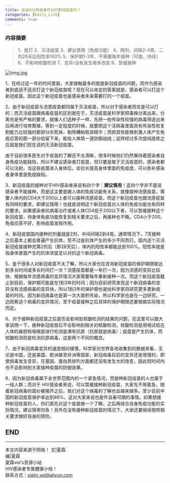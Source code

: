 ```yaml
---
title: 谈谈HIV感染者可以打新冠疫苗吗？
categories: [Daily_Life]
comments: true
---
```


### 内容摘要
> 1、能打
> 2、灭活疫苗
> 3、建议慎用（免疫功能）
> 4、两剂、间隔2-4周、二剂28天后阳性率100%
> 5、保护期1-3年、不需要每年接种（可能、持续）
> 6、不影响核酸检测
> 7、变异/没有发生根本改变
> 8、暂缓接种

![timg.jpg](https://i.loli.net/2020/12/22/8JpXIwDnWtTP7gR.jpg)

1、在经过这一年的时间里面，大家接触最多的就是新冠疫苗的问题，而作为感染者到底适不适合打这个新冠疫苗呢？现在可以肯定的答案就是，感染者可以打这个新冠疫苗。因此这个新冠疫苗也是感染者未来需要打的一个疫苗。

2、由于新冠疫苗与流感疫苗都同属于灭活疫苗，所以对于感染者而言是可以打的；而灭活疫苗跟病毒疫苗的区别就在于，灭活疫苗是科学家把毒株分离出来，分离也是有严格的要求，就像人们选种子一样，先把一些传染性较强的病毒筛选出来后再进行培育繁殖，等到一定程度的时候，就要把这个活病毒里面具有传染性和复制能力比较强的那部分杀死掉，剔除糟粕取其精华；而把具有能够刺激人体产生免疫应答的那一部分给留下来，能给人体筑一道防御战线；这样经过多次提纯提炼之后就是我们现在说的灭活新冠疫苗。

由于目前很多医生对于疫苗的了解还不太清晰，很多时候他们仍然秉持着感染者自身免疫功能缺陷，所以不建议感染者打疫苗，但只要是属于灭活疫苗的，感染者都可以注射。当这些疫苗进入身体后，会拉长提高身体里面的免疫度，可以弥补感染者身体里面免疫缺陷。

3、新冠疫苗的接种对于HIV感染者来说有四个字：**建议慎用**！这四个字并不是说感染者不能接种，而是这主要是跟人体的免疫功能有关系，就像接种流感疫苗，需要人体内的CD4大于200以上者可以接种流感疫苗，而这个新冠疫苗也跟流感疫苗有同样的要求，即建议慎用！也就是说明这个新冠疫苗对人体的免疫功能也有同样的要求。如果感染者抗病毒治疗或者人体CD4低于200以下者，可以暂缓接种这个新冠疫苗，待身体免疫功能恢复到相关要求之后，再接种也不晚。CD4小于200，免疫应答不好，影响疫苗发挥作用。

4、新冠疫苗国内接种的剂量就是2剂，中间间隔2到4周。通常情况下，7天接种之后基本上都会普遍产生抗体，至不过是抗体产生的多少不同而巳。国内这个灭活新冠疫苗接种完第2剂后（即28天后），体内的阳性率都能达到100%。阳性率就是指身体里面产生的抗体浓度足以对抗这个新冠病毒。

5、鉴于很多人对新冠疫苗不太了解，所以大家也在咨询新冠疫苗的保护期限能达到多长时间或多长时间打一次？流感疫苗都是一年打一次，因为流感的变异比较快，根据每年流感病毒的变异情况大家需要每年重新接种一次。而这个新冠疫苗截止到目前，保护期可能是在1到3年的时间；因为目前研究发现这个新冠病毒的变异没有流感病毒的变异快，所以1到3年的保护期也是给科学家将研究更多更新疫苗的时间。因为新冠病毒也是第一次大面积传染，所以科学家也是在一边研究，一边观察这个病毒的变异情况，至于疫苗接种之后具体的保护期限还要根据实际情况而定。

6、对于接种新冠疫苗之后是否会影响到核酸检测的结果的问题，在这里可以跟大家说明一下，接种新冠疫苗后不会影响到相关的核酸检测。核酸检测是用咽试纸在人体的鼻腔和咽喉部进行检测是滞有抗原（抗原就是病毒）；疫苗是产生抗体，而核酸检测则是检测抗原病毒，这是两个不同的概念。

7、由于新冠病毒变异的速度相对缓慢，科学家对世界各地收集到的数据来看，无论是中国，还是美国、欧洲甚至非洲等国家，新冠病毒目前的变异还是很慢的，即使病毒发生变异，在基因、蛋白质排列方面都还没有发生大的改变，因此短时间内也不会影响到大家接种疫苗的防御效果。
    
8、因为新冠病毒属于全世界范围内的一个紧急情况，而接种新冠疫苗的人也属于一线人群；而对于 HIV感染者来说，可以暂缓接种新冠疫苗，大家先不用着急，随着新冠病毒的面纱被揭开之后，我们对这个病毒的了解也会越来越多。至少目前中国的新冠疫苗保护率达到86%，这对大家来说也是件自豪可期的事情。如果想接种新冠疫苗的人，你们首先对这个疫苗做一个了解，之后再结合自身免疫功能的实际情况，建议慎用勿急！另外在没有接种新冠疫苗的情况下，大家还要继续按照相关要求做好自身的预防。


END<br>
---

---
本文内容来源于网络！
文|夏霖<br>
编|夏霖<br>
夏霖vol's资源小站<br>
HIV感染者专属健康小栈！<br>
联系方式：xialin.vol@aliyun.com


